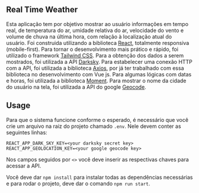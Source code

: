 ## Real Time Weather
Esta aplicação tem por objetivo mostrar ao usuário informações em tempo real, de temperatura do ar, umidade relativa do ar, velocidade do vento e volume de chuva na última hora, com relação à localização atual do usuário. Foi construida utilizando a biblioteca [React](https://pt-br.reactjs.org/), totalmente responsiva (mobile-first). Para tornar o desenvolvimento mais prático e rápido, foi utilizado o framework [Tailwind CSS](https://blog.logrocket.com/create-react-app-and-tailwindcss/). Para a obtenção dos dados a serem mostrados, foi utilizada a API [Darksky](https://darksky.net/dev/docs). Para estabelecer uma conexão HTTP com a API, foi utilizada a biblioteca [Axios](https://github.com/axios/axios), por já ter trabalhado com essa biblioteca no desenvolvimento com Vue js. Para algumas lógicas com datas e horas, foi utilizada a biblioteca [Moment](https://momentjs.com/). Para mostrar o nome da cidade do usuário na tela, foi utilizada a API do google [Geocode](https://developers.google.com/maps/documentation/geocoding/start). 
## Usage
Para que o sistema funcione conforme o esperado, é necessário que você crie um arquivo na raiz do projeto chamado `.env`. Nele devem conter as seguintes linhas: 

    REACT_APP_DARK_SKY_KEY=<your darksky secret key>
    REACT_APP_GEOLOCATION_KEY=<your google geocode key>
Nos campos seguidos por `<>` você deve inserir as respectivas chaves para acessar a API.

Você deve dar `npm install` para instalar todas as dependências necessárias e para rodar o projeto, deve dar o comando `npm run start`.
